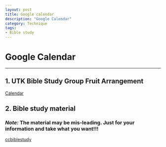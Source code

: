 ```yaml
--- 
layout: post
title: Google calendar
description: "Google Calendar"
category: Technique
tags: 
- Bible study 
---
```




# Google Calendar

----------------

## 1. UTK Bible Study Group Fruit Arrangement

[Calendar](https://www.google.com/calendar/render?tab=wc#g)



## 2. Bible study material

### *Note:* The material may be mis-leading. Just for your information and take what you want!!!

[ccbiblestudy](http://www.ccbiblestudy.org/index-T.htm)
